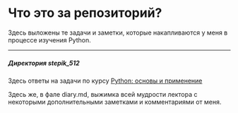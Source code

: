 # Что это за репозиторий?
Здесь выложены те задачи и заметки, которые накапливаются у меня в процессе изучения Python.

------------
##### Директория stepik_512

Здесь ответы на задачи по курсу [Python: основы и применение](https://stepik.org/course/512/ "Python: основы и применение")

Здесь же, в фале diary.md, выжимка всей мудрости лектора с некоторыми дополнительными заметками и комментариями от меня.

